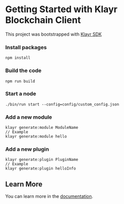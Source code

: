 # Getting Started with Klayr Blockchain Client

This project was bootstrapped with [Klayr SDK](https://github.com/KlayrHQ/klayr-sdk)

### Install packages

```
npm install
```

### Build the code

```
npm run build
```

### Start a node

```
./bin/run start --config=config/custom_config.json
```

### Add a new module

```
klayr generate:module ModuleName
// Example
klayr generate:module hello
```

### Add a new plugin

```
klayr generate:plugin PluginName
// Example
klayr generate:plugin helloInfo
```

## Learn More

You can learn more in the [documentation](https://klayr.com/documentation/klayr-sdk/).
